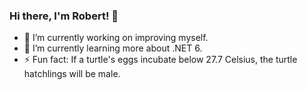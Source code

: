 ### Hi there, I'm Robert! 👋

- 🔭 I’m currently working on improving myself.
- 🌱 I’m currently learning more about .NET 6.
- ⚡ Fun fact: If a turtle's eggs incubate below 27.7 Celsius, the turtle hatchlings will be male. 
